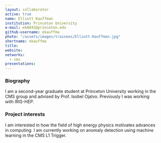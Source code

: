 ```yaml
---
layout: collaborator
active: true
name: Elliott Kauffman
institution: Princeton University
e-mail: ek8842@princeton.edu
github-username: ekauffma
photo: "/assets/images/trainees/Elliott-Kauffman.jpg"
shortname: ekauffma
title: 
website: 
networks:
  - cms
presentations:
---
```


### Biography
I am a second-year graduate student at Princeton University working in the CMS group and advised by Prof. Isobel Ojalvo. Previously I was working with IRIS-HEP.

### Project interests
I am interested in how the field of high energy physics motivates advances in computing. I am currently working on anomaly detection using machine learning in the CMS L1 Trigger.
